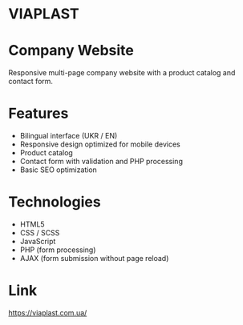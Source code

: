 # VIAPLAST

# Company Website

Responsive multi-page company website with a product catalog and contact form.

# Features
- Bilingual interface (UKR / EN)
- Responsive design optimized for mobile devices
- Product catalog
- Contact form with validation and PHP processing
- Basic SEO optimization

# Technologies
- HTML5
- CSS / SCSS
- JavaScript
- PHP (form processing)
- AJAX (form submission without page reload)  

# Link

https://viaplast.com.ua/
